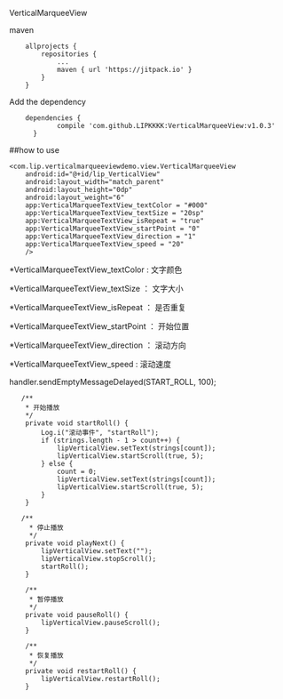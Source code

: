 VerticalMarqueeView

maven

```
    allprojects {
        repositories {
            ...
            maven { url 'https://jitpack.io' }
        }
    }
```
Add the dependency

```
    dependencies {
            compile 'com.github.LIPKKKK:VerticalMarqueeView:v1.0.3'
      }
```
  ##how to use

```
<com.lip.verticalmarqueeviewdemo.view.VerticalMarqueeView
    android:id="@+id/lip_VerticalView"
    android:layout_width="match_parent"
    android:layout_height="0dp"
    android:layout_weight="6"
    app:VerticalMarqueeTextView_textColor = "#000"
    app:VerticalMarqueeTextView_textSize = "20sp"
    app:VerticalMarqueeTextView_isRepeat = "true"
    app:VerticalMarqueeTextView_startPoint = "0"
    app:VerticalMarqueeTextView_direction = "1"
    app:VerticalMarqueeTextView_speed = "20"
    />
```
*VerticalMarqueeTextView_textColor : 文字颜色

*VerticalMarqueeTextView_textSize ： 文字大小

*VerticalMarqueeTextView_isRepeat ： 是否重复

*VerticalMarqueeTextView_startPoint ： 开始位置

*VerticalMarqueeTextView_direction ： 滚动方向

*VerticalMarqueeTextView_speed : 滚动速度

   handler.sendEmptyMessageDelayed(START_ROLL, 100);

```
   /**
    * 开始播放
    */
    private void startRoll() {
        Log.i("滚动事件", "startRoll");
        if (strings.length - 1 > count++) {
            lipVerticalView.setText(strings[count]);
            lipVerticalView.startScroll(true, 5);
        } else {
            count = 0;
            lipVerticalView.setText(strings[count]);
            lipVerticalView.startScroll(true, 5);
        }
    }

   /**
     * 停止播放
     */
    private void playNext() {
        lipVerticalView.setText("");
        lipVerticalView.stopScroll();
        startRoll();
    }

    /**
     * 暂停播放
     */
    private void pauseRoll() {
        lipVerticalView.pauseScroll();
    }

    /**
     * 恢复播放
     */
    private void restartRoll() {
        lipVerticalView.restartRoll();
    }
```

